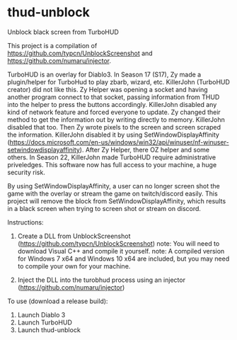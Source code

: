 # thud-unblock
Unblock black screen from TurboHUD

This project is a compilation of https://github.com/typcn/UnblockScreenshot and https://github.com/numaru/injector.

TurboHUD is an overlay for Diablo3. In Season 17 (S17), Zy made a plugin/helper for TurboHud to play zbarb, wizard, etc. 
KillerJohn (TurboHUD creator) did not like this. Zy Helper was opening a socket and having another program connect to that socket,
passing information from THUD into the helper to press the buttons accordingly. KillerJohn disabled any kind of network feature and
forced everyone to update. Zy changed their method to get the information out by writing directly to memory. KillerJohn disabled that too.
Then Zy wrote pixels to the screen and screen scraped the information. KillerJohn disabled it by using SetWindowDisplayAffinity 
(https://docs.microsoft.com/en-us/windows/win32/api/winuser/nf-winuser-setwindowdisplayaffinity). After Zy Helper, there OZ helper and
some others. In Season 22, KillerJohn made TurboHUD require administrative priveledges. This software now has full access to your machine, 
a huge security risk. 

By using SetWindowDisplayAffinity, a user can no longer screen shot the game with the overlay or stream the game on twitch/discord easily.
This project will remove the block from SetWindowDisplayAffinity, which results in a black screen when trying to screen shot or
stream on discord.

Instructions:

1. Create a DLL from UnblockScreenshot (https://github.com/typcn/UnblockScreenshot)
  note: You will need to download Visual C++ and compile it yourself.
  note: A compiled version for Windows 7 x64 and Windows 10 x64 are included, but you may need to compile your own for your machine.

2. Inject the DLL into the turobhud process using an injector (https://github.com/numaru/injector)

To use (download a release build):

1. Launch Diablo 3
2. Launch TurboHUD
3. Launch thud-unblock
